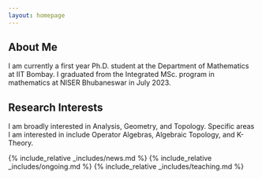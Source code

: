 ```yaml
---
layout: homepage
---
```


## About Me

I am currently a first year Ph.D. student at the Department of Mathematics at IIT Bombay. I graduated from the Integrated MSc. program in mathematics at NISER Bhubaneswar in July 2023.
## Research Interests

I am broadly interested in Analysis, Geometry, and Topology. Specific areas I am interested in include Operator Algebras, Algebraic Topology, and K-Theory. 

{% include_relative _includes/news.md %}
{% include_relative _includes/ongoing.md %}
{% include_relative _includes/teaching.md %}

